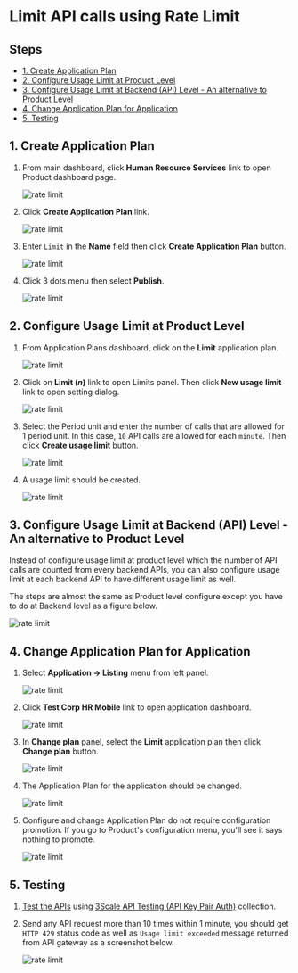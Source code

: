 # Limit API calls using Rate Limit <!-- omit in toc -->

## Steps <!-- omit in toc -->

- [1. Create Application Plan](#1-create-application-plan)
- [2. Configure Usage Limit at Product Level](#2-configure-usage-limit-at-product-level)
- [3. Configure Usage Limit at Backend (API) Level - An alternative to Product Level](#3-configure-usage-limit-at-backend-api-level---an-alternative-to-product-level)
- [4. Change Application Plan for Application](#4-change-application-plan-for-application)
- [5. Testing](#5-testing)

## 1. Create Application Plan

1. From main dashboard, click **Human Resource Services** link to open Product dashboard page.

   ![rate limit](../images/rate-limit-1.png)

2. Click **Create Application Plan** link.

   ![rate limit](../images/rate-limit-2.png)

3. Enter `Limit` in the **Name** field then click **Create Application Plan** button.

   ![rate limit](../images/rate-limit-3.png)

4. Click 3 dots menu then select **Publish**.

   ![rate limit](../images/rate-limit-4.png)

## 2. Configure Usage Limit at Product Level

1. From Application Plans dashboard, click on the **Limit** application plan.

   ![rate limit](../images/rate-limit-5.png)

2. Click on **Limit (*n*)** link to open Limits panel. Then click **New usage limit** link to open setting dialog.

   ![rate limit](../images/rate-limit-6.png)

3. Select the Period unit and enter the number of calls that are allowed for 1 period unit. In this case, `10` API calls are allowed for each `minute`. Then click **Create usage limit** button.

   ![rate limit](../images/rate-limit-7.png)

4. A usage limit should be created.

   ![rate limit](../images/rate-limit-8.png)

## 3. Configure Usage Limit at Backend (API) Level - An alternative to Product Level

Instead of configure usage limit at product level which the number of API calls are counted from every backend APIs, you can also configure usage limit at each backend API to have different usage limit as well.

The steps are almost the same as Product level configure except you have to do at Backend level as a figure below.

![rate limit](../images/rate-limit-9.png)

## 4. Change Application Plan for Application

1. Select **Application -> Listing** menu from left panel.

   ![rate limit](../images/rate-limit-10.png)

2. Click **Test Corp HR Mobile** link to open application dashboard.

   ![rate limit](../images/rate-limit-11.png)

3. In **Change plan** panel, select the **Limit** application plan then click **Change plan** button.

   ![rate limit](../images/rate-limit-12.png)

4. The Application Plan for the application should be changed.

   ![rate limit](../images/rate-limit-13.png)

5. Configure and change Application Plan do not require configuration promotion. If you go to Product's configuration menu, you'll see it says nothing to promote.

   ![rate limit](../images/rate-limit-15.png)

## 5. Testing

1. [Test the APIs](testing-application.md#testing-apis) using [3Scale API Testing (API Key Pair Auth)](../postman/3scale-api-testing-api-key-pair-auth.postman_collection.json) collection.

2. Send any API request more than 10 times within 1 minute, you should get `HTTP 429` status code as well as `Usage limit exceeded` message returned from API gateway as a screenshot below.

   ![rate limit](../images/rate-limit-14.png)
